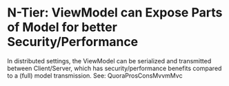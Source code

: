 # N-Tier: ViewModel can Expose Parts of Model for better Security/Performance

In distributed settings, the ViewModel can be serialized and transmitted between Client/Server, which has security/performance benefits compared to a (full) model transmission.
See: QuoraProsConsMvvmMvc

